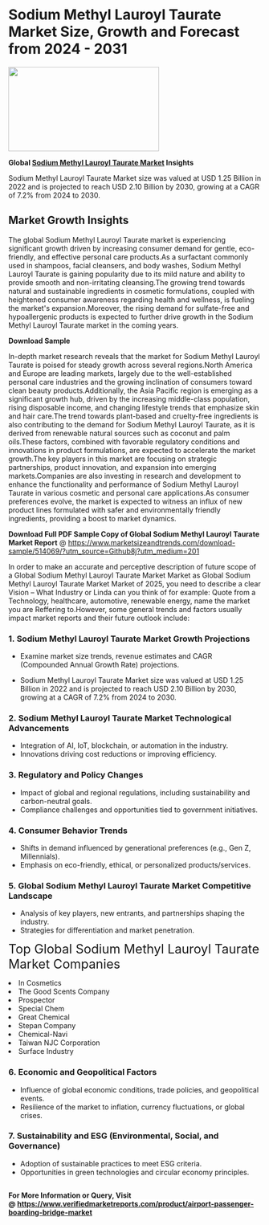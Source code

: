 <H1>Sodium Methyl Lauroyl Taurate Market Size, Growth and Forecast from 2024 - 2031</H1><img class="aligncenter size-medium wp-image-584254" src="https://thirdeyenews.in/wp-content/uploads/2024/09/Global-Market-Research-300x168.jpeg" alt="" width="300" height="168" /><p><strong>Global&nbsp;<a href="https://www.marketsizeandtrends.com/download-sample/514069/?utm_source=Github8j?utm_medium=201">Sodium Methyl Lauroyl Taurate Market</a> Insights</strong></p><p>Sodium Methyl Lauroyl Taurate Market size was valued at USD 1.25 Billion in 2022 and is projected to reach USD 2.10 Billion by 2030, growing at a CAGR of 7.2% from 2024 to 2030.</p><p><h2>Market Growth Insights</h2> <p>The global Sodium Methyl Lauroyl Taurate market is experiencing significant growth driven by increasing consumer demand for gentle, eco-friendly, and effective personal care products.As a surfactant commonly used in shampoos, facial cleansers, and body washes, Sodium Methyl Lauroyl Taurate is gaining popularity due to its mild nature and ability to provide smooth and non-irritating cleansing.The growing trend towards natural and sustainable ingredients in cosmetic formulations, coupled with heightened consumer awareness regarding health and wellness, is fueling the market's expansion.Moreover, the rising demand for sulfate-free and hypoallergenic products is expected to further drive growth in the Sodium Methyl Lauroyl Taurate market in the coming years.</p> <p><strong>Download Sample</strong></p> <p>In-depth market research reveals that the market for Sodium Methyl Lauroyl Taurate is poised for steady growth across several regions.North America and Europe are leading markets, largely due to the well-established personal care industries and the growing inclination of consumers toward clean beauty products.Additionally, the Asia Pacific region is emerging as a significant growth hub, driven by the increasing middle-class population, rising disposable income, and changing lifestyle trends that emphasize skin and hair care.The trend towards plant-based and cruelty-free ingredients is also contributing to the demand for Sodium Methyl Lauroyl Taurate, as it is derived from renewable natural sources such as coconut and palm oils.These factors, combined with favorable regulatory conditions and innovations in product formulations, are expected to accelerate the market growth.The key players in this market are focusing on strategic partnerships, product innovation, and expansion into emerging markets.Companies are also investing in research and development to enhance the functionality and performance of Sodium Methyl Lauroyl Taurate in various cosmetic and personal care applications.As consumer preferences evolve, the market is expected to witness an influx of new product lines formulated with safer and environmentally friendly ingredients, providing a boost to market dynamics.</p> <p><span class=""><strong>Download Full PDF Sample Copy of Global Sodium Methyl Lauroyl Taurate Market Report</strong> @ <a href="https://www.marketsizeandtrends.com/download-sample/514069/?utm_source=Github8j?utm_medium=201" target="_blank">https://www.marketsizeandtrends.com/download-sample/514069/?utm_source=Github8j?utm_medium=201</a></span></p><p>In order to make an accurate and perceptive description of future scope of a Global&nbsp;Sodium Methyl Lauroyl Taurate Market Market as Global&nbsp;Sodium Methyl Lauroyl Taurate Market Market of 2025, you need to describe a clear Vision &ndash; What Industry or Linda can you think of for example: Quote from a Technology, healthcare, automotive, renewable energy, name the market you are Reffering to.However, some general trends and factors usually impact market reports and their future outlook include:</p><h3>1.&nbsp;<strong>Sodium Methyl Lauroyl Taurate Market Growth Projections</strong></h3><ul><li>Examine market size trends, revenue estimates and CAGR (Compounded Annual Growth Rate) projections.</li><li><p>Sodium Methyl Lauroyl Taurate Market size was valued at USD 1.25 Billion in 2022 and is projected to reach USD 2.10 Billion by 2030, growing at a CAGR of 7.2% from 2024 to 2030.</p></li></ul><h3>2.&nbsp;<strong>Sodium Methyl Lauroyl Taurate Market Technological Advancements</strong></h3><ul><li>Integration of AI, IoT, blockchain, or automation in the industry.</li><li>Innovations driving cost reductions or improving efficiency.</li></ul><h3>3.&nbsp;<strong>Regulatory and Policy Changes</strong></h3><ul><li>Impact of global and regional regulations, including sustainability and carbon-neutral goals.</li><li>Compliance challenges and opportunities tied to government initiatives.</li></ul><h3>4.&nbsp;<strong>Consumer Behavior Trends</strong></h3><ul><li>Shifts in demand influenced by generational preferences (e.g., Gen Z, Millennials).</li><li>Emphasis on eco-friendly, ethical, or personalized products/services.</li></ul><h3>5.&nbsp;<strong>Global Sodium Methyl Lauroyl Taurate Market Competitive Landscape</strong></h3><ul><li>Analysis of key players, new entrants, and partnerships shaping the industry.</li><li>Strategies for differentiation and market penetration.</li></ul><p data-pm-slice="1 1 []"><span style="color: inherit; font-family: inherit; font-size: 25px;">Top Global Sodium Methyl Lauroyl Taurate Market Companies</span></p><div class="" data-test-id=""><p><li>In Cosmetics</li><li> The Good Scents Company</li><li> Prospector</li><li> Special Chem</li><li> Great Chemical</li><li> Stepan Company</li><li> Chemical-Navi</li><li> Taiwan NJC Corporation</li><li> Surface Industry</li></p></div><h3>6.&nbsp;<strong>Economic and Geopolitical Factors</strong></h3><ul><li>Influence of global economic conditions, trade policies, and geopolitical events.</li><li>Resilience of the market to inflation, currency fluctuations, or global crises.</li></ul><h3>7.&nbsp;<strong>Sustainability and ESG (Environmental, Social, and Governance)</strong></h3><ul><li>Adoption of sustainable practices to meet ESG criteria.</li><li>Opportunities in green technologies and circular economy principles.</li></ul><h2><strong style="font-size: 14px;">For More Information or Query, Visit @&nbsp;</strong><a style="background-color: #ffffff; font-size: 14px;" href="https://www.marketsizeandtrends.com/report/sodium-methyl-lauroyl-taurate-market/" target="_blank">https://www.verifiedmarketreports.com/product/airport-passenger-boarding-bridge-market</a></h2>